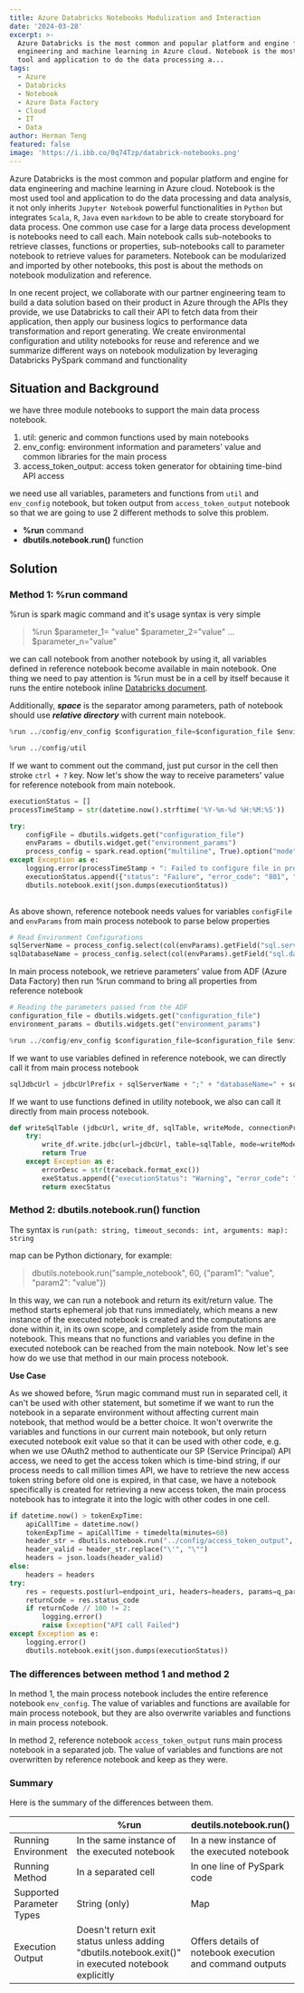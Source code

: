 ```yaml
---
title: Azure Databricks Notebooks Modulization and Interaction
date: '2024-03-28'
excerpt: >-
  Azure Databricks is the most common and popular platform and engine for data
  engineering and machine learning in Azure cloud. Notebook is the most used
  tool and application to do the data processing a...
tags:
  - Azure
  - Databricks
  - Notebook
  - Azure Data Factory
  - Cloud
  - IT
  - Data
author: Herman Teng
featured: false
image: 'https://i.ibb.co/0q74Tzp/databrick-notebooks.png'
---
```


Azure Databricks is the most common and popular platform and engine for data engineering and machine learning in Azure cloud. Notebook is the most used tool and application to do the data processing and data analysis, it not only inherits `Jupyter Notebook` powerful functionalities in `Python` but integrates `Scala`, `R`, `Java` even `markdown` to be able to create storyboard for data process. One common use case for a large data process development is notebooks need to call each. Main notebook calls sub-notebooks to retrieve classes, functions or properties, sub-notebooks call to parameter notebook to retrieve values for parameters. Notebook can be modularized and imported by other notebooks, this post is about the methods on notebook modulization and reference.



In one recent project, we collaborate with our partner engineering team to build a data solution based on their product in Azure through the APIs they provide, we use Databricks to call their API to fetch data from their application, then apply our business logics to performance data transformation and report generating. We create environmental configuration and utility notebooks for reuse and reference and we summarize different ways on notebook modulization by leveraging Databricks PySpark command and functionality

## Situation and Background

we have three module notebooks to support the main data process notebook.

1. util: generic and common functions used by main notebooks
2. env_config: environment information and parameters' value and common libraries for the main process
3. access_token_output: access token generator for obtaining time-bind API access

we need use all variables, parameters and functions from `util` and `env_config` notebook, but token output from `access_token_output` notebook so that we are going to use 2 different methods to solve this problem.

* **%run** command
* **dbutils.notebook.run()** function

## Solution

### Method 1: %run command

%run is spark magic command and it's usage syntax is very simple

> %run <notebook path>  $parameter_1= "value" $parameter_2="value" ... $parameter_n="value"

we can call notebook from another notebook by using it, all variables defined in reference notebook become available in main notebook. One thing we need to pay attention is %run must be in a cell by itself because it runs the entire notebook inline  [Databricks document](https://learn.microsoft.com/en-us/azure/databricks/notebooks/notebooks-code#--run-a-notebook-from-another-notebook).

Additionally, ***space*** is the separator among parameters, path of notebook should use ***relative directory*** with current main notebook.

```python
%run ../config/env_config $configuration_file=$configuration_file $environment_params=$environment_params
```

```python
%run ../config/util
```

If we want to comment out the command, just put cursor in the cell then stroke `ctrl + ?` key. Now let's show the way to receive parameters' value for reference notebook from main notebook. 

```python
executionStatus = []
processTimeStamp = str(datetime.now().strftime('%Y-%m-%d %H:%M:%S'))

try:
    configFile = dbutils.widgets.get("configuration_file")
    envParams = dbutils.widget.get("environment_params")
    process_config = spark.read.option("multiline", True).option("mode", "PERMISSIVE").json(configFile)
except Exception as e:
    logging.error(processTimeStamp + ": Failed to configure file in provided path")
    executionStatus.append({"status": "Failure", "error_code": "801", "message": "Failed to configuration file in provided path. " + str(e)[1000]});
    dbutils.notebook.exit(json.dumps(executionStatus))
   
```

As above shown, reference notebook needs values for variables `configFile` and `envParams` from main process notebook to parse below properties

```python
# Read Environment Configurations
sqlServerName = process_config.select(col(envParams).getField("sql.server.name")).first()[0]
sqlDatabaseName = process_config.select(col(envParams).getField("sql.database.name")).first()[0]
```

In main process notebook, we retrieve parameters' value from ADF (Azure Data Factory) then run %run command to bring all properties from reference notebook

```python
# Reading the parameters passed from the ADF
configuration_file = dbutils.widgets.get("configuration_file")
environment_params = dbutils.widgets.get("environment_params")
```

```python
%run ../config/env_config $configuration_file=$configuration_file $environment_params=$environment_params
```

If we want to use variables defined in reference notebook, we can directly call it from main process notebook

```python
sqlJdbcUrl = jdbcUrlPrefix + sqlServerName + ";" + "databaseName=" + sqlDatabaseName
```

If we want to use functions defined in utility notebook, we also can call it directly from main process notebook. 

```python
def writeSqlTable (jdbcUrl, write_df, sqlTable, writeMode, connectionProperties, execStatus):
    try:
        write_df.write.jdbc(url=jdbcUrl, table=sqlTable, mode=writeMode, properties=connectionProperties)
        return True
    except Exception as e:
        errorDesc = str(traceback.format_exc())
        exeStatus.append({"executionStatus": "Warning", "error_code": "702", "errorMessage": "Dataframe SQL table write failed. " + str(e)[:100]})
        return execStatus
```

### Method 2: dbutils.notebook.run() function

The syntax is `run(path: string, timeout_seconds: int, arguments: map): string`

map can be Python dictionary, for example:

> dbutils.notebook.run("sample_notebook", 60, {"param1": "value", "param2": "value"})

In this way, we can run a notebook and return its exit/return value. The method starts ephemeral job that runs immediately, which means a new instance of the executed notebook is created and the computations are done within it, in its own scope, and completely aside from the main notebook. This means that no functions and variables you define in the executed notebook can be reached from the main notebook. Now let's see how do we use that method in our main process notebook. 

**Use Case**

As we showed before, %run magic command must run in separated cell, it can't be used with other statement, but sometime if we want to run the notebook in a separate environment without affecting current main notebook, that method would be a better choice. It won't overwrite the variables and functions in our current main notebook, but only return executed notebook exit value so that it can be used with other code, e.g. when we use OAuth2 method to authenticate our SP (Service Principal) API access, we need to get the access token which is time-bind string, if our process needs to call million times API, we have to retrieve the new access token string before old one is expired, in that case, we have a notebook specifically is created for retrieving a new access token, the main process notebook has to integrate it into the logic with other codes in one cell. 

```python
if datetime.now() > tokenExpTime:
    apiCallTime = datetime.now()
    tokenExpTime = apiCallTime + timedelta(minutes=60)
    header_str = dbutils.notebook.run("../config/access_token_output", 60, {"configuration_file": f"{configuration_file}", "environment_params": f"{environment_params}"})
    header_valid = header_str.replace("\'", "\"")
    headers = json.loads(header_valid)
else:
    headers = headers
try:
    res = requests.post(url=endpoint_uri, headers=headers, params=q_params, json=payload)
    returnCode = res.status_code
    if returnCode // 100 != 2:
        logging.error()
        raise Exception("API call Failed")
except Exception as e:
    logging.error()
    dbutils.notebook.exit(json.dumps(executionStatus))
```

### The differences between method 1 and method 2

In method 1, the main process notebook includes the entire reference notebook `env_config`. The value of variables and functions are available for main process notebook, but they are also overwrite variables and functions in main process notebook.

In method 2, reference notebook `access_token_output` runs main process notebook in a separated job. The value of variables and functions are not overwritten by reference notebook and keep as they were.

### Summary

Here is the summary of the differences between them.

|                           | %run                                                         | deutils.notebook.run()                                   |
| ------------------------- | ------------------------------------------------------------ | -------------------------------------------------------- |
| Running Environment       | In the same instance of the executed notebook                | In a new instance of the executed notebook               |
| Running Method            | In a separated cell                                          | In one line of PySpark code                              |
| Supported Parameter Types | String (only)                                                | Map                                                      |
| Execution Output          | Doesn't return exit status unless adding "dbutils.notebook.exit()" in executed notebook explicitly | Offers details of notebook execution and command outputs |














